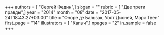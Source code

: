 +++
authors = [ "Сергей Федин",]
slogan = ""
rubric = [ "Две трети правды",]
year = "2014"
month = "08"
date = "2017-05-24T18:43:27+03:00"
title = "Оноре де Бальзак, Уолт Дисней, Марк Твен"
first_page = "14"
illustrators = [ "Капыч",]
npages = "2"
in_sample = false
+++
